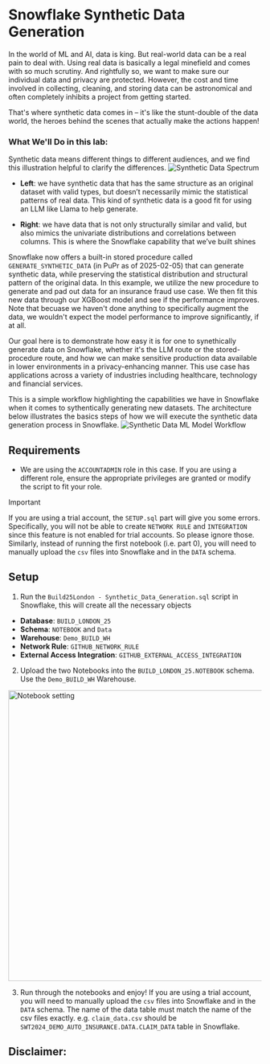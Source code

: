 # Snowflake Synthetic Data Generation
In the world of ML and AI, data is king. But real-world data can be a real pain to deal with. Using real data is basically a legal minefield and comes with so much scrutiny. And rightfully so, we want to make sure our individual data and privacy are protected. However, the cost and time involved in collecting, cleaning, and storing data can be astronomical and often completely inhibits a project from getting started.

That's where synthetic data comes in – it's like the stunt-double of the data world, the heroes behind the scenes that actually make the actions happen!

### What We'll Do in this lab:

Synthetic data means different things to different audiences, and we find this illustration helpful to clarify the differences. 
![Synthetic Data Spectrum](https://github.com/user-attachments/assets/fa33d863-71b4-4d00-b48a-7bf654c9eaf8)

- **Left**: we have synthetic data that has the same structure as an original dataset with valid types, but doesn’t necessarily mimic the statistical patterns of real data. This kind of synthetic data is a good fit for using an LLM like Llama to help generate.

- **Right**: we have data that is not only structurally similar and valid, but also mimics the univariate distributions and correlations between columns. This is where the Snowflake capability that we’ve built shines


Snowflake now offers a built-in stored procedure called `GENERATE_SYNTHETIC_DATA` (in PuPr as of 2025-02-05) that can generate synthetic data, while preserving the statistical distribution and structural pattern of the original data. In this example, we utilize the new procedure to generate and pad out data for an insurance fraud use case. We then fit this new data through our XGBoost model and see if the performance improves. Note that becuase we haven't done anything to specifically augment the data, we wouldn't expect the model performance to improve significantly, if at all. 

Our goal here is to demonstrate how easy it is for one to synethically generate data on Snowflake, whether it's the LLM route or the stored-procedure route, and how we can make sensitive production data available in lower environments in a privacy-enhancing manner. This use case has applications across a variety of industries including healthcare, technology and financial services.


This is a simple workflow highlighting the capabilities we have in Snowflake when it comes to sythentically generating new datasets. The architecture below illustrates the basics steps of how we will execute the synthetic data generation process in Snowflake. 
![Synthetic Data ML Model Workflow](https://github.com/user-attachments/assets/12c327ab-1892-4b2f-b6e5-efea5f0e579b)


## Requirements
- We are using the `ACCOUNTADMIN` role in this case. If you are using a different role, ensure the appropriate privileges are granted or modify the script to fit your role.
> [!IMPORTANT]
> If you are using a trial account, the `SETUP.sql` part will give you some errors. Specifically, you will not be able to create `NETWORK RULE` and `INTEGRATION` since this feature is not enabled for trial accounts. So please ignore those. Similarly, instead of running the first notebook (i.e. part 0), you will need to manually upload the `csv` files into Snowflake and in the `DATA` schema.

## Setup
1. Run the `Build25London - Synthetic_Data_Generation.sql` script in Snowflake, this will create all the necessary objects
- **Database**: `BUILD_LONDON_25`
- **Schema**: `NOTEBOOK` and `Data`
- **Warehouse**: `Demo_BUILD_WH`
- **Network Rule**: `GITHUB_NETWORK_RULE`
- **External Access Integration**: `GITHUB_EXTERNAL_ACCESS_INTEGRATION`
2. Upload the two Notebooks into the `BUILD_LONDON_25.NOTEBOOK` schema. Use the `Demo_BUILD_WH` Warehouse.
<img width="579" alt="Notebook setting" src="https://github.com/user-attachments/assets/ee83c200-76ca-436a-8fb7-4e27d1f5e2b0" />

3. Run through the notebooks and enjoy! If you are using a trial account, you will need to manually upload the `csv` files into Snowflake and in the `DATA` schema. The name of the data table must match the name of the csv files exactly. e.g. `claim_data.csv` should be `SWT2024_DEMO_AUTO_INSURANCE.DATA.CLAIM_DATA` table in Snowflake.

## Disclaimer:

